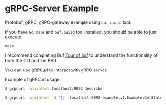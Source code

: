 # gRPC-Server Example

Protobuf, gRPC, gRPC-gateway example using `buf.build` tool.

If you have `Go`, `make` and `buf.build` tool installed, you should be able to just execute.

```shell
make
```

I recommend completing Buf [Tour of Buf](https://docs.buf.build/tour/introduction)  to understand the functionality  of both the CLI and the BSR.

You can use [gRPCurl](https://github.com/fullstorydev/grpcurl) to interact with gRPC server.

Example of gRPCurl usage: 

```bash
$ grpcurl -plaintext localhost:9092 describe                     

$ grpcurl -plaintext -d '{}' localhost:9092 example.v1.Example.GetStatus

```